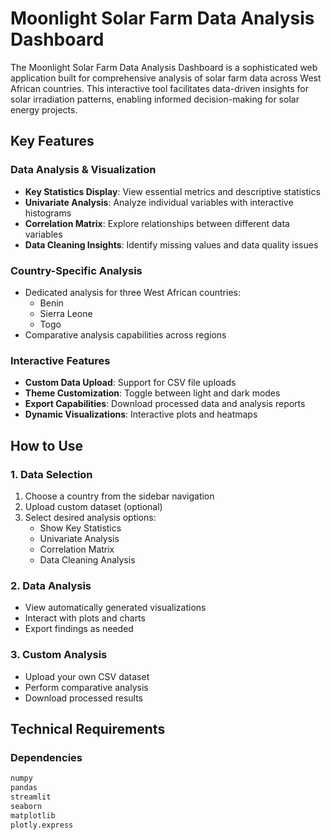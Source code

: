 # Moonlight Solar Farm Data Analysis Dashboard

The Moonlight Solar Farm Data Analysis Dashboard is a sophisticated web application built for comprehensive analysis of solar farm data across West African countries. This interactive tool facilitates data-driven insights for solar irradiation patterns, enabling informed decision-making for solar energy projects.

## Key Features

### Data Analysis & Visualization
- **Key Statistics Display**: View essential metrics and descriptive statistics
- **Univariate Analysis**: Analyze individual variables with interactive histograms
- **Correlation Matrix**: Explore relationships between different data variables
- **Data Cleaning Insights**: Identify missing values and data quality issues

### Country-Specific Analysis
- Dedicated analysis for three West African countries:
  - Benin
  - Sierra Leone
  - Togo
- Comparative analysis capabilities across regions

### Interactive Features
- **Custom Data Upload**: Support for CSV file uploads
- **Theme Customization**: Toggle between light and dark modes
- **Export Capabilities**: Download processed data and analysis reports
- **Dynamic Visualizations**: Interactive plots and heatmaps

## How to Use

### 1. Data Selection
1. Choose a country from the sidebar navigation
2. Upload custom dataset (optional)
3. Select desired analysis options:
   - Show Key Statistics
   - Univariate Analysis
   - Correlation Matrix
   - Data Cleaning Analysis

### 2. Data Analysis
- View automatically generated visualizations
- Interact with plots and charts
- Export findings as needed

### 3. Custom Analysis
- Upload your own CSV dataset
- Perform comparative analysis
- Download processed results

## Technical Requirements

### Dependencies
```python
numpy
pandas
streamlit
seaborn
matplotlib
plotly.express
